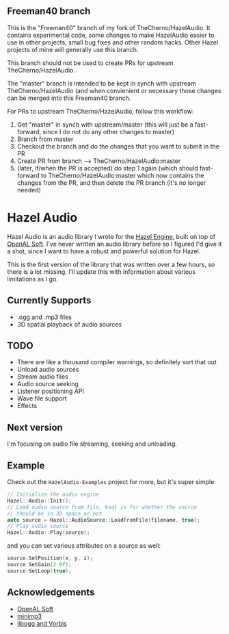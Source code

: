 ## Freeman40  branch ##
This is the "Freeman40" branch of my fork of TheCherno/HazelAudio.  It contains experimental code, some changes to make HazelAudio easier to use in other projects, small bug fixes and other random hacks.  Other Hazel projects of mine will generally use this branch.

This branch should not be used to create PRs for upstream TheCherno/HazelAudio.

The "master" branch is intended to be kept in synch with upstream TheCherno/HazelAudio (and when convienient or necessary those changes can be merged into this Freeman40 branch.

For PRs to upstream TheCherno/HazelAudio, follow this workflow:
1) Get "master" in synch with upstream/master  (this will just be a fast-forward, since I do not do any other changes to master)
2) Branch from master
3) Checkout the branch and do the changes that you want to submit in the PR
4) Create PR from branch --> TheCherno/HazelAudio:master
5) (later, if/when the PR is accepted) do step 1 again (which should fast-forward to TheCherno/HazelAudio:master which now contains the changes from the PR, and then delete the PR branch (it's no longer needed)

# Hazel Audio

Hazel Audio is an audio library I wrote for the [Hazel Engine](https://hazelengine.com), built on top of [OpenAL Soft](https://openal-soft.org/). I've never written an audio library before so I figured I'd give it a shot, since I want to have a robust and powerful solution for Hazel.

This is the first version of the library that was written over a few hours, so there is a lot missing. I'll update this with information about various limitations as I go.

## Currently Supports
- .ogg and .mp3 files
- 3D spatial playback of audio sources

## TODO
- There are like a thousand compiler warnings, so definitely sort that out
- Unload audio sources
- Stream audio files
- Audio source seeking
- Listener positioning API
- Wave file support
- Effects

## Next version
I'm focusing on audio file streaming, seeking and unloading.

## Example
Check out the `HazelAudio-Examples` project for more, but it's super simple:
```cpp
// Initialize the audio engine
Hazel::Audio::Init();
// Load audio source from file, bool is for whether the source
// should be in 3D space or not
auto source = Hazel::AudioSource::LoadFromFile(filename, true);
// Play audio source
Hazel::Audio::Play(source);
```
and you can set various attributes on a source as well:
```cpp
source.SetPosition(x, y, z);
source.SetGain(2.0f);
source.SetLoop(true);
```

## Acknowledgements
- [OpenAL Soft](https://openal-soft.org/)
- [minimp3](https://github.com/lieff/minimp3)
- [libogg and Vorbis](https://www.xiph.org/)
